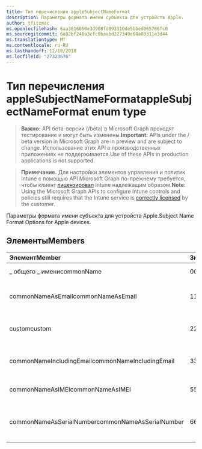 ```yaml
---
title: Тип перечисления appleSubjectNameFormat
description: Параметры формата имени субъекта для устройств Apple.
author: tfitzmac
ms.openlocfilehash: 6aa3616050e3d908fd093310de5bbed065766fc0
ms.sourcegitcommit: 6a82bf240a3cfc0baabd227349e08a08311e3d44
ms.translationtype: MT
ms.contentlocale: ru-RU
ms.lasthandoff: 12/18/2018
ms.locfileid: "27323676"
---
```

# <a name="applesubjectnameformat-enum-type"></a><span data-ttu-id="9ac20-103">Тип перечисления appleSubjectNameFormat</span><span class="sxs-lookup"><span data-stu-id="9ac20-103">appleSubjectNameFormat enum type</span></span>

> <span data-ttu-id="9ac20-104">**Важно:** API бета-версии (/beta) в Microsoft Graph проходят тестирование и могут быть изменены.</span><span class="sxs-lookup"><span data-stu-id="9ac20-104">**Important:** APIs under the / beta version in Microsoft Graph are in preview and are subject to change.</span></span> <span data-ttu-id="9ac20-105">Использование этих API в производственных приложениях не поддерживается.</span><span class="sxs-lookup"><span data-stu-id="9ac20-105">Use of these APIs in production applications is not supported.</span></span>

> <span data-ttu-id="9ac20-106">**Примечание.** Для настройки элементов управления и политик Intune с помощью API Microsoft Graph по-прежнему требуется, чтобы клиент [лицензировал](https://go.microsoft.com/fwlink/?linkid=839381) Intune надлежащим образом.</span><span class="sxs-lookup"><span data-stu-id="9ac20-106">**Note:** Using the Microsoft Graph APIs to configure Intune controls and policies still requires that the Intune service is [correctly licensed](https://go.microsoft.com/fwlink/?linkid=839381) by the customer.</span></span>

<span data-ttu-id="9ac20-107">Параметры формата имени субъекта для устройств Apple.</span><span class="sxs-lookup"><span data-stu-id="9ac20-107">Subject Name Format Options for Apple devices.</span></span>
## <a name="members"></a><span data-ttu-id="9ac20-108">Элементы</span><span class="sxs-lookup"><span data-stu-id="9ac20-108">Members</span></span>
|<span data-ttu-id="9ac20-109">Элемент</span><span class="sxs-lookup"><span data-stu-id="9ac20-109">Member</span></span>|<span data-ttu-id="9ac20-110">Значение</span><span class="sxs-lookup"><span data-stu-id="9ac20-110">Value</span></span>|<span data-ttu-id="9ac20-111">Описание</span><span class="sxs-lookup"><span data-stu-id="9ac20-111">Description</span></span>|
|:---|:---|:---|
|<span data-ttu-id="9ac20-112">_ общего _ имени</span><span class="sxs-lookup"><span data-stu-id="9ac20-112">commonName</span></span>|<span data-ttu-id="9ac20-113">0</span><span class="sxs-lookup"><span data-stu-id="9ac20-113">0</span></span>|<span data-ttu-id="9ac20-114">Общее имя.</span><span class="sxs-lookup"><span data-stu-id="9ac20-114">Common name.</span></span>|
|<span data-ttu-id="9ac20-115">commonNameAsEmail</span><span class="sxs-lookup"><span data-stu-id="9ac20-115">commonNameAsEmail</span></span>|<span data-ttu-id="9ac20-116">1</span><span class="sxs-lookup"><span data-stu-id="9ac20-116">1</span></span>|<span data-ttu-id="9ac20-117">Общее имя по электронной почте.</span><span class="sxs-lookup"><span data-stu-id="9ac20-117">Common name as email.</span></span>|
|<span data-ttu-id="9ac20-118">custom</span><span class="sxs-lookup"><span data-stu-id="9ac20-118">custom</span></span>|<span data-ttu-id="9ac20-119">2</span><span class="sxs-lookup"><span data-stu-id="9ac20-119">2</span></span>|<span data-ttu-id="9ac20-120">Формат имени настраиваемой темы.</span><span class="sxs-lookup"><span data-stu-id="9ac20-120">Custom subject name format.</span></span>|
|<span data-ttu-id="9ac20-121">commonNameIncludingEmail</span><span class="sxs-lookup"><span data-stu-id="9ac20-121">commonNameIncludingEmail</span></span>|<span data-ttu-id="9ac20-122">3</span><span class="sxs-lookup"><span data-stu-id="9ac20-122">3</span></span>|<span data-ttu-id="9ac20-123">Общее имя, включая электронной почты.</span><span class="sxs-lookup"><span data-stu-id="9ac20-123">Common Name Including Email.</span></span>|
|<span data-ttu-id="9ac20-124">commonNameAsIMEI</span><span class="sxs-lookup"><span data-stu-id="9ac20-124">commonNameAsIMEI</span></span>|<span data-ttu-id="9ac20-125">5</span><span class="sxs-lookup"><span data-stu-id="9ac20-125">5</span></span>|<span data-ttu-id="9ac20-126">Общее имя как IMEI.</span><span class="sxs-lookup"><span data-stu-id="9ac20-126">Common Name As IMEI.</span></span>|
|<span data-ttu-id="9ac20-127">commonNameAsSerialNumber</span><span class="sxs-lookup"><span data-stu-id="9ac20-127">commonNameAsSerialNumber</span></span>|<span data-ttu-id="9ac20-128">6</span><span class="sxs-lookup"><span data-stu-id="9ac20-128">6</span></span>|<span data-ttu-id="9ac20-129">Общее имя как серийный номер.</span><span class="sxs-lookup"><span data-stu-id="9ac20-129">Common Name As Serial Number.</span></span>|





